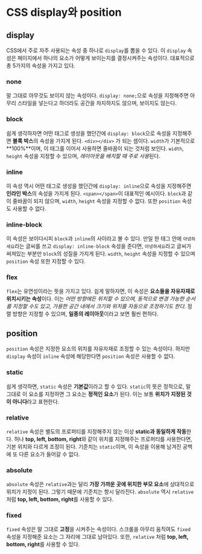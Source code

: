 # CSS display와 position

## display
CSS에서 주로 자주 사용되는 속성 중 하나로 `display`를 뽑을 수 있다. 이 `display` 속성은 페이지에서 하나의 요소가 어떻게 보이는지를 결정시켜주는 속성이다. 대표적으로 총 5가지의 속성을 가지고 있다.
<br>
### none
말 그대로 아무것도 보이지 않는 속성이다. `display: none;`으로 속성을 지정해주면 아무리 스타일을 넣는다고 하더라도 공간을 차지하지도 않으며, 보이지도 않는다. <br>

### block
쉽게 생각하자면 어떤 태그로 생성을 했던간에 `display: block`으로 속성을 지정해주면 **블록 박스**의 속성을 가지게 된다. `<div></div>` 가 되는 셈이다. `width`가 기본적으로 **100%**이며, 이 태그를 이어서 사용하면 줄바꿈이 되는 것처럼 보인다. `width`, `height` 속성을 지정할 수 있으며, *레이아웃을 배치할 때 주로 사용*된다. <br>

### inline
이 속성 역시 어떤 태그로 생성을 했던간에 `display: inline`으로 속성을 지정해주면 **인라인 박스**의 속성을 가지게 된다. `<span></span>`이 대표적인 예시이다. `block`과 같이 줄바꿈이 되지 않으며, `width`, `height` 속성을 지정할 수 없다. 또한 `position` 속성도 사용할 수 없다. <br>

### inline-block
이 속성은 보이다시피 `block`과 `inline`의 사이라고 볼 수 있다. 만일 한 태그 안에 `아녕하세요`라는 글씨를 쓰고 `display: inline-block` 속성을 준다면, `아녕하세요`라고 글씨가 써져있는 부분만 `block`의 성질을 가지게 된다. `width`, `height` 속성을 지정할 수 있으며 `position` 속성 또한 지정할 수 있다. <br>

### flex
`flex`는 유연성이라는 뜻을 가지고 있다. 쉽게 말하자면, 이 속성은 **요소들을 자유자재로 위치시키는 속성**이다. 이는 *어떤 방향에든 위치할 수 있으며, 동적으로 변경 가능한 순서를 지정할 수도 있고, 가용한 공간 내에서 크기와 위치를 자동으로 조정하기도 한다.* 정렬 방향은 지정할 수 있으며, **일종의 레이아웃**이라고 보면 훨씬 편하다. <br>

## position
`position` 속성은 지정한 요소의 위치를 자유자재로 조정할 수 있는 속성이다. 하지만 `display` 속성이 `inline` 속성에 해당한다면 `position` 속성은 사용할 수 없다. <br> 

### static
쉽게 생각하면, `static` 속성은 **기본값**이라고 할 수 있다. `static`의 뜻은 정적으로, 말 그대로 이 요소를 지정하면 그 요소는 **정적인 요소**가 된다. 이는 보통 **위치가 지정된 것이 아니다**라고 표현한다. <br>

### relative
`relative` 속성은 별도의 프로퍼티를 지정해주지 않는 이상 **static과 동일하게 작동**한다. 허나 **top, left, bottom, right**와 같이 위치를 지정해주는 프로퍼티를 사용한다면, 기본 위치와 다르게 조정이 된다. 기준치는 `static`이며, 이 속성을 이용해 남겨진 공백에 또 다른 요소가 들어갈 수 없다. <br>

### absolute
`absolute` 속성은 `relative`과는 달리 **가장 가까운 곳에 위치한 부모 요소**에 상대적으로 위치가 지정이 된다. 그렇기 때문에 기준치는 항시 달라진다. `absolute` 역시 `relative` 처럼 **top, left, bottom, right**를 사용할 수 있다.

### fixed
`fixed` 속성은 말 그대로 **고정**을 시켜주는 속성이다. 스크롤을 아무리 움직여도 `fixed` 속성을 지정해준 요소는 그 자리에 그대로 남아있다. 또한, `relative` 처럼 **top, left, bottom, right**를 사용할 수 있다. 